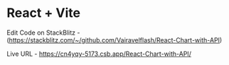 # React + Vite

Edit Code on StackBlitz - (https://stackblitz.com/~/github.com/Vairavelflash/React-Chart-with-API)

Live  URL - https://cn4yqy-5173.csb.app/React-Chart-with-API/
